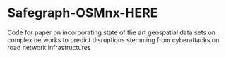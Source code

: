# Safegraph-OSMnx-HERE
Code for paper on incorporating state of the art geospatial data sets on complex networks to predict disruptions stemming from cyberattacks on road network infrastructures
